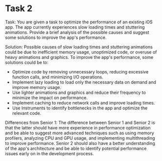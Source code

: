 # Task 2

Task: You are given a task to optimize the performance of an existing iOS app.
The app currently experiences slow loading times and stuttering animations.
Provide a brief analysis of the possible causes and suggest some solutions to
improve the app's performance.

Solution: Possible causes of slow loading times and stuttering animations could
be due to inefficient memory usage, unoptimized code, or overuse of heavy
animations and graphics. To improve the app's performance, some solutions could
be to:

-   Optimize code by removing unnecessary loops, reducing excessive function
    calls, and minimizing I/O operations.
-   Implement lazy loading to load only the necessary data on demand and improve
    memory usage.
-   Use lighter animations and graphics and reduce their frequency to minimize
    the impact on performance.
-   Implement caching to reduce network calls and improve loading times.
-   Use Instruments to identify bottlenecks in the app and optimize the relevant
    code.

Differences from Senior 1: The difference between Senior 1 and Senior 2 is that
the latter should have more experience in performance optimization and be able
to suggest more advanced techniques such as using memory profilers, analyzing
CPU and GPU usage, and implementing multithreading to improve performance.
Senior 2 should also have a better understanding of the app's architecture and
be able to identify potential performance issues early on in the development
process.
